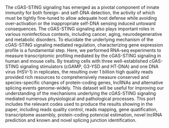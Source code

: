 The cGAS-STING signaling has emerged as a pivotal component of innate immunity for both foreign- and self-DNA detection, the activity of which must be tightly fine-tuned to allow adequate host defense while avoiding over-activation or the inappropriate self-DNA sensing induced untoward consequences. The cGAS-STING signaling also plays important roles in various noninfectious contexts, including cancer, aging, neurodegenerative and metabolic disorders. To elucidate the underlying mechanism of the cGAS-STING signaling mediated regulation, characterizing gene expression profile is a fundamental step. Here, we performed RNA-seq experiments to measure transcriptomic profiling mediated by the cGAS-STING signaling in human and mouse cells. By treating cells with three well-established cGAS-STING signaling stimulators (cGAMP, G3-YSD and HT-DNA) and one DNA virus (HSV-1) in replicates, the resulting over 1 billion high quality reads provided rich resources to comprehensively measure conserved and species-specific changes of protein-coding genes, lncRNAs and alternative splicing events genome-widely. This dataset will be useful for improving our understanding of the mechanisms underlying the cGAS-STING signaling mediated numerous physiological and pathological processes.
This port includes the relevant codes used to produce the results showing in the paper, including reads quality control, reads mapping, gene quatification, transcriptome assembly, protein-coding potencial estimation, novel lncRNA prediction and known and novel splicing junction identification.
